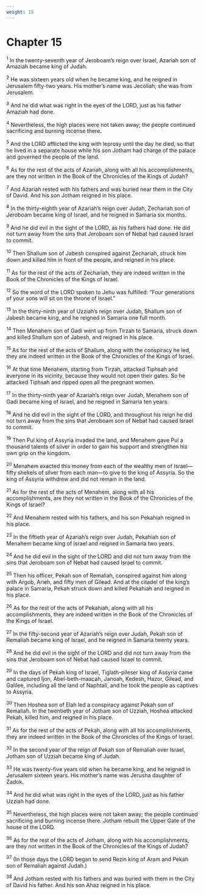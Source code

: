 ```yaml
---
weight: 15
---
```


# Chapter 15

<sup>1</sup> In the twenty-seventh year of Jeroboam’s reign over Israel, Azariah son of Amaziah became king of Judah. 

<sup>2</sup> He was sixteen years old when he became king, and he reigned in Jerusalem fifty-two years. His mother’s name was Jecoliah; she was from Jerusalem. 

<sup>3</sup> And he did what was right in the eyes of the LORD, just as his father Amaziah had done. 

<sup>4</sup> Nevertheless, the high places were not taken away; the people continued sacrificing and burning incense there. 

<sup>5</sup> And the LORD afflicted the king with leprosy until the day he died, so that he lived in a separate house while his son Jotham had charge of the palace and governed the people of the land. 

<sup>6</sup> As for the rest of the acts of Azariah, along with all his accomplishments, are they not written in the Book of the Chronicles of the Kings of Judah? 

<sup>7</sup> And Azariah rested with his fathers and was buried near them in the City of David. And his son Jotham reigned in his place. 

<sup>8</sup> In the thirty-eighth year of Azariah’s reign over Judah, Zechariah son of Jeroboam became king of Israel, and he reigned in Samaria six months. 

<sup>9</sup> And he did evil in the sight of the LORD, as his fathers had done. He did not turn away from the sins that Jeroboam son of Nebat had caused Israel to commit. 

<sup>10</sup> Then Shallum son of Jabesh conspired against Zechariah, struck him down and killed him in front of the people, and reigned in his place. 

<sup>11</sup> As for the rest of the acts of Zechariah, they are indeed written in the Book of the Chronicles of the Kings of Israel. 

<sup>12</sup> So the word of the LORD spoken to Jehu was fulfilled: “Four generations of your sons will sit on the throne of Israel.” 

<sup>13</sup> In the thirty-ninth year of Uzziah’s reign over Judah, Shallum son of Jabesh became king, and he reigned in Samaria one full month. 

<sup>14</sup> Then Menahem son of Gadi went up from Tirzah to Samaria, struck down and killed Shallum son of Jabesh, and reigned in his place. 

<sup>15</sup> As for the rest of the acts of Shallum, along with the conspiracy he led, they are indeed written in the Book of the Chronicles of the Kings of Israel. 

<sup>16</sup> At that time Menahem, starting from Tirzah, attacked Tiphsah and everyone in its vicinity, because they would not open their gates. So he attacked Tiphsah and ripped open all the pregnant women. 

<sup>17</sup> In the thirty-ninth year of Azariah’s reign over Judah, Menahem son of Gadi became king of Israel, and he reigned in Samaria ten years. 

<sup>18</sup> And he did evil in the sight of the LORD, and throughout his reign he did not turn away from the sins that Jeroboam son of Nebat had caused Israel to commit. 

<sup>19</sup> Then Pul king of Assyria invaded the land, and Menahem gave Pul a thousand talents of silver in order to gain his support and strengthen his own grip on the kingdom. 

<sup>20</sup> Menahem exacted this money from each of the wealthy men of Israel—fifty shekels of silver from each man—to give to the king of Assyria. So the king of Assyria withdrew and did not remain in the land. 

<sup>21</sup> As for the rest of the acts of Menahem, along with all his accomplishments, are they not written in the Book of the Chronicles of the Kings of Israel? 

<sup>22</sup> And Menahem rested with his fathers, and his son Pekahiah reigned in his place. 

<sup>23</sup> In the fiftieth year of Azariah’s reign over Judah, Pekahiah son of Menahem became king of Israel and reigned in Samaria two years. 

<sup>24</sup> And he did evil in the sight of the LORD and did not turn away from the sins that Jeroboam son of Nebat had caused Israel to commit. 

<sup>25</sup> Then his officer, Pekah son of Remaliah, conspired against him along with Argob, Arieh, and fifty men of Gilead. And at the citadel of the king’s palace in Samaria, Pekah struck down and killed Pekahiah and reigned in his place. 

<sup>26</sup> As for the rest of the acts of Pekahiah, along with all his accomplishments, they are indeed written in the Book of the Chronicles of the Kings of Israel. 

<sup>27</sup> In the fifty-second year of Azariah’s reign over Judah, Pekah son of Remaliah became king of Israel, and he reigned in Samaria twenty years. 

<sup>28</sup> And he did evil in the sight of the LORD and did not turn away from the sins that Jeroboam son of Nebat had caused Israel to commit. 

<sup>29</sup> In the days of Pekah king of Israel, Tiglath-pileser king of Assyria came and captured Ijon, Abel-beth-maacah, Janoah, Kedesh, Hazor, Gilead, and Galilee, including all the land of Naphtali, and he took the people as captives to Assyria. 

<sup>30</sup> Then Hoshea son of Elah led a conspiracy against Pekah son of Remaliah. In the twentieth year of Jotham son of Uzziah, Hoshea attacked Pekah, killed him, and reigned in his place. 

<sup>31</sup> As for the rest of the acts of Pekah, along with all his accomplishments, they are indeed written in the Book of the Chronicles of the Kings of Israel. 

<sup>32</sup> In the second year of the reign of Pekah son of Remaliah over Israel, Jotham son of Uzziah became king of Judah. 

<sup>33</sup> He was twenty-five years old when he became king, and he reigned in Jerusalem sixteen years. His mother’s name was Jerusha daughter of Zadok. 

<sup>34</sup> And he did what was right in the eyes of the LORD, just as his father Uzziah had done. 

<sup>35</sup> Nevertheless, the high places were not taken away; the people continued sacrificing and burning incense there. Jotham rebuilt the Upper Gate of the house of the LORD. 

<sup>36</sup> As for the rest of the acts of Jotham, along with his accomplishments, are they not written in the Book of the Chronicles of the Kings of Judah? 

<sup>37</sup> (In those days the LORD began to send Rezin king of Aram and Pekah son of Remaliah against Judah.) 

<sup>38</sup> And Jotham rested with his fathers and was buried with them in the City of David his father. And his son Ahaz reigned in his place. 


